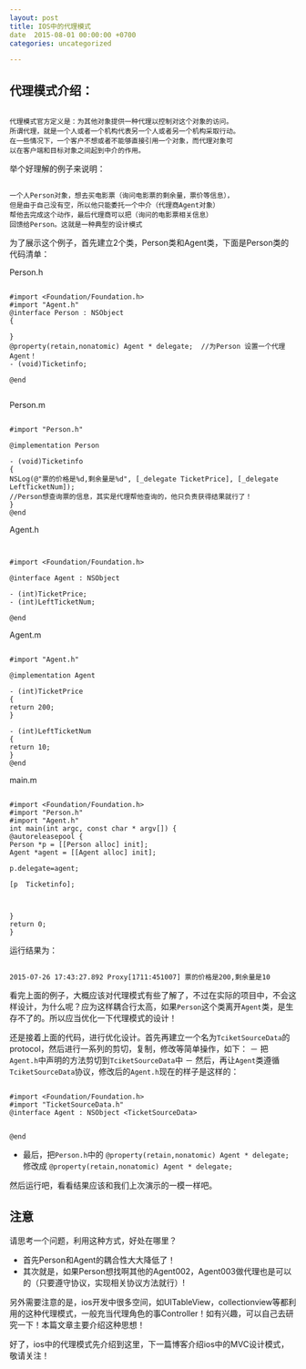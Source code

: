 ```yaml
---
layout: post
title: IOS中的代理模式
date  2015-08-01 00:00:00 +0700
categories: uncategorized

---
```


## 代理模式介绍：

```

代理模式官方定义是：为其他对象提供一种代理以控制对这个对象的访问。
所谓代理，就是一个人或者一个机构代表另一个人或者另一个机构采取行动。
在一些情况下，一个客户不想或者不能够直接引用一个对象，而代理对象可
以在客户端和目标对象之间起到中介的作用。

```
举个好理解的例子来说明：

```

一个人Person对象，想去买电影票（询问电影票的剩余量，票价等信息），
但是由于自己没有空，所以他只能委托一个中介（代理商Agent对象）
帮他去完成这个动作，最后代理商可以把（询问的电影票相关信息）
回馈给Person。这就是一种典型的设计模式

```

为了展示这个例子，首先建立2个类，Person类和Agent类，下面是Person类的代码清单：

Person.h

```

#import <Foundation/Foundation.h>
#import "Agent.h"
@interface Person : NSObject
{

}
@property(retain,nonatomic) Agent * delegate;  //为Person 设置一个代理Agent！
- (void)Ticketinfo;

@end


```

Person.m

```

#import "Person.h"

@implementation Person

- (void)Ticketinfo
{
NSLog(@"票的价格是%d,剩余量是%d", [_delegate TicketPrice], [_delegate LeftTicketNum]);
//Person想查询票的信息，其实是代理帮他查询的，他只负责获得结果就行了！
}
@end

```

Agent.h

```


#import <Foundation/Foundation.h>

@interface Agent : NSObject

- (int)TicketPrice;
- (int)LeftTicketNum;

@end

```

Agent.m

```

#import "Agent.h"

@implementation Agent

- (int)TicketPrice
{
return 200;
}

- (int)LeftTicketNum
{
return 10;
}
@end

```

main.m

```

#import <Foundation/Foundation.h>
#import "Person.h"
#import "Agent.h"
int main(int argc, const char * argv[]) {
@autoreleasepool {
Person *p = [[Person alloc] init];
Agent *agent = [[Agent alloc] init];

p.delegate=agent;

[p  Ticketinfo];



}
return 0;
}

```

运行结果为：

```

2015-07-26 17:43:27.892 Proxy[1711:451007] 票的价格是200,剩余量是10

```

看完上面的例子，大概应该对代理模式有些了解了，不过在实际的项目中，不会这样设计，为什么呢？应为这样耦合行太高，如果`Person`这个类离开`Agent`类，是生存不了的。所以应当优化一下代理模式的设计！

还是接着上面的代码，进行优化设计。首先再建立一个名为`TciketSourceData`的protocol，然后进行一系列的剪切，复制，修改等简单操作，如下：
－ 把`Agent.h`中声明的方法剪切到`TciketSourceData`中
－ 然后，再让`Agent`类遵循`TciketSourceData`协议，修改后的`Agent.h`现在的样子是这样的：

```

#import <Foundation/Foundation.h>
#import "TicketSourceData.h"
@interface Agent : NSObject <TicketSourceData>


@end

```

- 最后，把`Person.h`中的 `@property(retain,nonatomic) Agent * delegate;` 修改成 `@property(retain,nonatomic) Agent * delegate;`

然后运行吧，看看结果应该和我们上次演示的一模一样吧。

## 注意

请思考一个问题，利用这种方式，好处在哪里？

- 首先Person和Agent的耦合性大大降低了！
- 其次就是，如果Person想找啊其他的Agent002，Agent003做代理也是可以的（只要遵守协议，实现相关协议方法就行）!

另外需要注意的是，ios开发中很多空间，如UITableView，collectionview等都利用的这种代理模式，一般充当代理角色的事Controller！如有兴趣，可以自己去研究一下！本篇文章主要介绍这种思想！

好了，ios中的代理模式先介绍到这里，下一篇博客介绍ios中的MVC设计模式，敬请关注！
